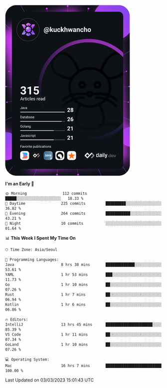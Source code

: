 <a href="https://app.daily.dev/kuckhwancho"><img src="https://github.com/kuckjwi0928/kuckjwi0928/blob/master/devcard.svg" width="400" alt="Kuckjwi Devcard"/></a>

<!--START_SECTION:waka-->
**I'm an Early 🐤** 

```text
🌞 Morning                112 commits         █████░░░░░░░░░░░░░░░░░░░░   18.33 % 
🌆 Daytime                225 commits         █████████░░░░░░░░░░░░░░░░   36.82 % 
🌃 Evening                264 commits         ███████████░░░░░░░░░░░░░░   43.21 % 
🌙 Night                  10 commits          ░░░░░░░░░░░░░░░░░░░░░░░░░   01.64 % 
```


📊 **This Week I Spent My Time On** 

```text
🕑︎ Time Zone: Asia/Seoul

💬 Programming Languages: 
Java                     8 hrs 38 mins       █████████████░░░░░░░░░░░░   53.61 % 
YAML                     1 hr 53 mins        ███░░░░░░░░░░░░░░░░░░░░░░   11.73 % 
Go                       1 hr 10 mins        ██░░░░░░░░░░░░░░░░░░░░░░░   07.26 % 
Rust                     1 hr 7 mins         ██░░░░░░░░░░░░░░░░░░░░░░░   06.94 % 
Kotlin                   1 hr 6 mins         ██░░░░░░░░░░░░░░░░░░░░░░░   06.86 % 

🔥 Editors: 
IntelliJ                 13 hrs 45 mins      █████████████████████░░░░   85.39 % 
VS Code                  1 hr 11 mins        ██░░░░░░░░░░░░░░░░░░░░░░░   07.34 % 
GoLand                   1 hr 10 mins        ██░░░░░░░░░░░░░░░░░░░░░░░   07.26 % 

💻 Operating System: 
Mac                      16 hrs 7 mins       █████████████████████████   100.00 % 
```


 Last Updated on 03/03/2023 15:01:43 UTC
<!--END_SECTION:waka-->
